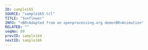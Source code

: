 ```yaml
---
ID: sample165
SOURCE: "sample165.tcl"
TITLE: "Sunflower"
INFO: "<BR>Adapted from an openprocessing.org demo<BR>Animation"
RELATED: ""
seqNo: 89
prevID: sample164
nextID: sample166
---
```

